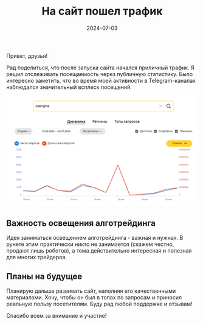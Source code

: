 ﻿---
layout: post
title: "На сайт пошел трафик"
description: "Рассказ о росте трафика после запуска сайта и планах по его развитию с качественными материалами."
date: 2024-07-03
image: /assets/images/blog/web_start.png
tags: [сайт]
---

Привет, друзья!

Рад поделиться, что после запуска сайта начался приличный трафик. Я решил отслеживать посещаемость через публичную статистику. Было интересно заметить, что во время моей активности в Telegram-каналах наблюдался значительный всплеск посещений.

![запросы osengine](/assets/images/blog/osengine_wordstat.png)

## Важность освещения алготрейдинга

Идея заниматься освещением алготрейдинга - важная и нужная. В рунете этим практически никто не занимается (скажем честно, продают лишь роботов), а тема действительно интересная и полезная для многих трейдеров.

## Планы на будущее

Планирую дальше развивать сайт, наполняя его качественными материалами. Хочу, чтобы он был в топах по запросам и приносил реальную пользу посетителям. Буду рад любой поддержке и отзывам!

Спасибо всем за внимание и участие!
